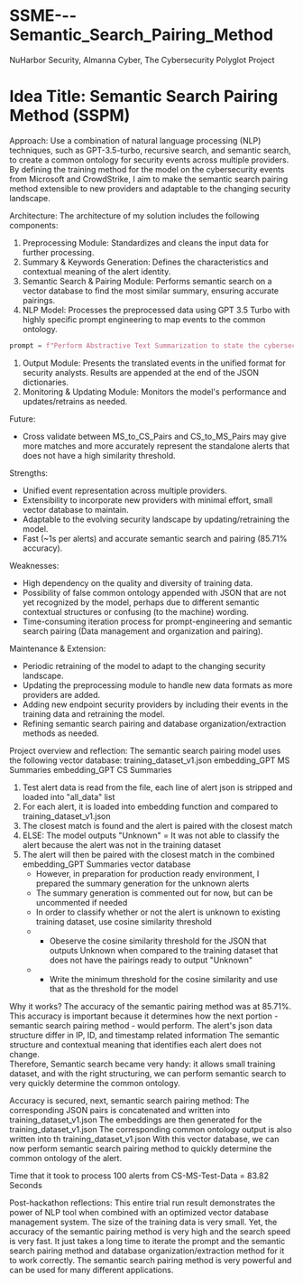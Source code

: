 # SSME---Semantic_Search_Pairing_Method
NuHarbor Security, Almanna Cyber, The Cybersecurity Polyglot Project

# Idea Title: Semantic Search Pairing Method (SSPM)

Approach: Use a combination of natural language processing (NLP) techniques, such as GPT-3.5-turbo, recursive search, and semantic search, to create a common ontology for security events across multiple providers. By defining the training method for the model on the cybersecurity events from Microsoft and CrowdStrike, I aim to make the semantic search pairing method extensible to new providers and adaptable to the changing security landscape.

Architecture: The architecture of my solution includes the following components:

1. Preprocessing Module: Standardizes and cleans the input data for further processing.
2. Summary & Keywords Generation: Defines the characteristics and contextual meaning of the alert identity.
3. Semantic Search & Pairing Module: Performs semantic search on a vector database to find the most similar summary, ensuring accurate pairings.
4. NLP Model: Processes the preprocessed data using GPT 3.5 Turbo with highly specific prompt engineering to map events to the common ontology.

```python
prompt = f"Perform Abstractive Text Summarization to state the cybersecurity alert name and Quote relevant key characteristics of the alert content, then generate a description of the following cybersecurity alert content:\n{content}\n Summarization should be a concise definition of the alert that can be applicable to any cybersecurity vendors; do not include user name, IP addresses, ID, non-alert information, specific account information, or file path information. The format should be as follows:\n\nAlert Name: <Name> . - \nKey Characteristics: <Keywords> . - \nCybersecurity Alert Description: <Description> \n<<END>>"
```

1. Output Module: Presents the translated events in the unified format for security analysts. Results are appended at the end of the JSON dictionaries.
2. Monitoring & Updating Module: Monitors the model's performance and updates/retrains as needed.

Future: 

- Cross validate between MS_to_CS_Pairs and CS_to_MS_Pairs may give more matches and more accurately represent the standalone alerts that does not have a high similarity threshold.

Strengths:

- Unified event representation across multiple providers.
- Extensibility to incorporate new providers with minimal effort, small vector database to maintain.
- Adaptable to the evolving security landscape by updating/retraining the model.
- Fast (~1s per alerts) and accurate semantic search and pairing (85.71% accuracy).

Weaknesses:

- High dependency on the quality and diversity of training data.
- Possibility of false common ontology appended with JSON that are not yet recognized by the model, perhaps due to different semantic contextual structures or confusing (to the machine) wording.
- Time-consuming iteration process for prompt-engineering and semantic search pairing (Data management and organization and pairing).

Maintenance & Extension:

- Periodic retraining of the model to adapt to the changing security landscape.
- Updating the preprocessing module to handle new data formats as more providers are added.
- Adding new endpoint security providers by including their events in the training data and retraining the model.
- Refining semantic search pairing and database organization/extraction methods as needed.

Project overview and reflection:
The semantic search pairing model uses the following vector database: 
    training_dataset_v1.json
    embedding_GPT MS Summaries
    embedding_GPT CS Summaries

1. Test alert data is read from the file, each line of alert json is stripped and loaded into "all_data" list
2. For each alert, it is loaded into embedding function and compared to training_dataset_v1.json
3. The closest match is found and the alert is paired with the closest match
4. ELSE: The model outputs "Unknown" = It was not able to classify the alert because the alert was not in the training dataset
5. The alert will then be paired with the closest match in the combined embedding_GPT Summaries vector database
    - However, in preparation for production ready environment, I prepared the summary generation for the unknown alerts 
    - The summary generation is commented out for now, but can be uncommented if needed
    - In order to classify whether or not the alert is unknown to existing training dataset, use cosine similarity threshold
    - - Obeserve the cosine similarity threshold for the JSON that outputs Unknown when compared to the training dataset that does not have the pairings ready to output "Unknown"
    - - Write the minimum threshold for the cosine similarity and use that as the threshold for the model 

Why it works?
The accuracy of the semantic pairing method was at 85.71%.
This accuracy is important because it determines how the next portion - semantic search pairing method - would perform.
    The alert's json data structure differ in IP, ID, and timestamp related information
    The semantic structure and contextual meaning that identifies each alert does not change.  
    Therefore, Semantic search became very handy: it allows small training dataset, and with the right structuring, we can perform semantic search to very quickly determine the common ontology. 

Accuracy is secured, next, semantic search pairing method:
    The corresponding JSON pairs is concatenated and written into training_dataset_v1.json
    The embeddings are then generated for the training_dataset_v1.json
    The corresponding common ontology output is also written into th training_dataset_v1.json
With this vector database, we can now perform semantic search pairing method to quickly determine the common ontology of the alert.

Time that it took to process 100 alerts from CS-MS-Test-Data = 83.82 Seconds

Post-hackathon reflections:
This entire trial run result demonstrates the power of NLP tool when combined with an optimized vector database management system. 
The size of the training data is very small. Yet, the accuracy of the semantic pairing method is very high and the search speed is very fast.
It just takes a long time to iterate the prompt and the semantic search pairing method and database organization/extraction method for it to work correctly.
The semantic search pairing method is very powerful and can be used for many different applications.
